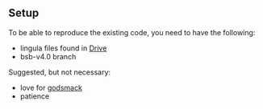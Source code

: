 ## Setup

To be able to reproduce the existing code, you need to have the following:
- lingula files found in [Drive](https://drive.google.com/file/d/11WaZ0cQK0PVI5z1QPNoAQNyBh4mik_VL/view)
- bsb-v4.0 branch

Suggested, but not necessary:
- love for [godsmack](https://www.youtube.com/watch?v=2A4Km5PTu5o&ab_channel=GodsmackVEVO)
- patience

